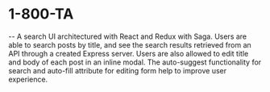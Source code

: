 # 1-800-TA
--
A search UI architectured with React and Redux with Saga. Users are able to search posts by title, and see the search results retrieved from an API through a created Express server. Users are also allowed to edit title and body of each post in an inline modal. The auto-suggest functionality for search and auto-fill attribute for editing form help to improve user experience. 

